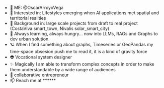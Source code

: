 - 👋 ME: @OscarArroyoVega
- 👀 Interested in: Lifestyles emerging when AI applications met spatial and territorial realities
- 🌱 Background in: large scale projects from draft to real project (CostaViva smart_town, Nivalis solar_smart_city)
- 🧐 Always learning, always hungry... now into LLMs, RAGs and Graphs to dev urban solution.
- 🪐 When I find something about graphs,  Timeseries or GeoPandas my time-space obsesion  push me to read it, it is a kind of gravity force
- 👽 Vocational system designer
- ✨ Magically I am able to transform complex concepts in order to make them understandable by a wide range of audiences  
- 🎇 collaborative entrepreneur
- 📫 Reach me at ******

<!---
OscarArroyoVega/OscarArroyoVega is a ✨ special ✨ repository because its `README.md` (this file) appears on your GitHub profile.
You can click the Preview link to take a look at your changes.
--->


